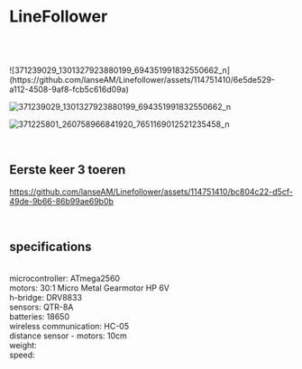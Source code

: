 # LineFollower
<br />

<br />
<br />
![371239029_1301327923880199_694351991832550662_n](https://github.com/lanseAM/Linefollower/assets/114751410/6e5de529-a112-4508-9af8-fcb5c616d09a)


![371239029_1301327923880199_694351991832550662_n](https://github.com/lanseAM/Linefollower/assets/114751410/4153e38a-8d02-4a6a-babb-5df909d9b6a0)

![371225801_260758966841920_7651169012521235458_n](https://github.com/lanseAM/Linefollower/assets/114751410/68f9d8bb-5088-4be0-8f8e-e530b8b7f81e)





<br />

## Eerste keer 3 toeren


https://github.com/lanseAM/Linefollower/assets/114751410/bc804c22-d5cf-49de-9b66-86b99ae69b0b


<br />
  
## specifications
<br />
microcontroller: ATmega2560
<br />
motors: 30:1 Micro Metal Gearmotor HP 6V
<br />
h-bridge: DRV8833
<br />
sensors: QTR-8A 
<br />
batteries: 18650
<br />
wireless communication: HC-05
<br />
distance sensor - motors: 10cm
<br />
weight:
<br />
speed: 
<br />
